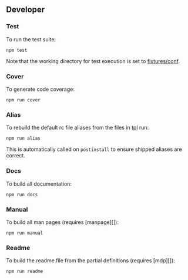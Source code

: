 ## Developer

### Test

To run the test suite:

```
npm test
```

Note that the working directory for test execution is set to 
[fixtures/conf](/test/fixtures/conf).

### Cover

To generate code coverage:

```
npm run cover
```

### Alias

To rebuild the default rc file aliases from the files in [tpl](/conf/tpl) run:

```
npm run alias
```

This is automatically called on `postinstall` to ensure shipped aliases are 
correct.

### Docs

To build all documentation:

```
npm run docs
```

### Manual

To build all man pages (requires [manpage][]):

```
npm run manual
```

### Readme

To build the readme file from the partial definitions (requires [mdp][]):

```
npm run readme
```

